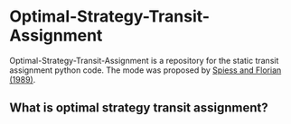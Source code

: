 # Optimal-Strategy-Transit-Assignment

Optimal-Strategy-Transit-Assignment is a repository for the static transit assignment python code. The mode was proposed by [Spiess and Florian (1989)](https://www.sciencedirect.com/science/article/pii/0191261589900349). 

## What is optimal strategy transit assignment?

